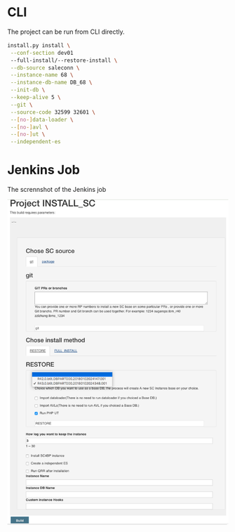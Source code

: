 # CLI

The project can be run from CLI directly.

``` sh
install.py install \
 --conf-section dev01
 --full-install/--restore-install \
 --db-source saleconn \
 --instance-name 68 \
 --instance-db-name DB_68 \
 --init-db \
 --keep-alive 5 \
 --git \
 --source-code 32599 32601 \
 --[no-]data-loader \
 --[no-]avl \
 --[no-]ut \
 --independent-es
```

# Jenkins Job

The scrennshot of the Jenkins job

![Alt text](jenkins_job.png?raw=true "Jenkins Job")
